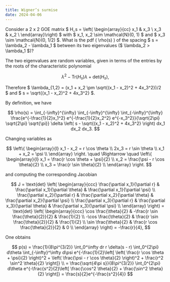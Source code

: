 ```yaml
---
title: Wigner’s surmise
date: 2024-04-06
---
```




Consider a 2 x 2 GOE matrix  $ H_s = \left( \begin{array}{cc}
x_1 & x_3 \\
x_3 & x_2 \\
\end{array}\right) $  with $ x_1, x_2 \sim \mathcal{N}(0, 1) $ and $ x_3 \sim \mathcal{N}(0, 1/2) $. What is the pdf \( \rho(s) \) of the spacing $ s = \lambda_2 - \lambda_1 $ between its two eigenvalues ($ \lambda_2 > \lambda_1 $)?

The two eigenvalues are random variables, given in terms of the entries by the roots of the characteristic polynomial

$$ \lambda^2 - \text{Tr}(H_s)\lambda + \text{det}(H_s), $$

Therefore $ \lambda_{1,2} = (x_1 + x_2 \pm \sqrt{(x_1 - x_2)^2 + 4x_3^2})/2  $ and $ s = \sqrt{(x_1 - x_2)^2 + 4x_3^2} $.

By definition, we have

$$
\rho(s) = \int_{-\infty}^{\infty} \int_{-\infty}^{\infty} \int_{-\infty}^{\infty} \frac{e^{-\frac{1}{2}x_1^2} e^{-\frac{1}{2}x_2^2} e^{-x_3^2}}{\sqrt{2\pi} \sqrt{2\pi} \sqrt{\pi}} \delta \left( s - \sqrt{(x_1 - x_2)^2 + 4x_3^2} \right) dx_1 dx_2 dx_3.
$$

Changing variables as

$$
\left\{ \begin{array}{l}
x_1 - x_2 = r \cos \theta \\
2x_3 = r \sin \theta \\
x_1 + x_2 = \psi \\
\end{array} \right.
\quad \Rightarrow \quad
\left\{ \begin{array}{l}
x_1 = \frac{r \cos \theta + \psi}{2} \\
x_2 = \frac{\psi - r \cos \theta}{2} \\
x_3 = \frac{r \sin \theta}{2} \\
\end{array} \right.
$$

and computing the corresponding Jacobian

$$
J = \text{det} \left( \begin{array}{ccc}
\frac{\partial x_1}{\partial r} & \frac{\partial x_1}{\partial \theta} & \frac{\partial x_1}{\partial \psi} \\
\frac{\partial x_2}{\partial r} & \frac{\partial x_2}{\partial \theta} & \frac{\partial x_2}{\partial \psi} \\
\frac{\partial x_3}{\partial r} & \frac{\partial x_3}{\partial \theta} & \frac{\partial x_3}{\partial \psi} \\
\end{array} \right)
= \text{det} \left( \begin{array}{ccc}
\cos \frac{\theta}{2} & -\frac{r \sin \frac{\theta}{2}}{2} & \frac{1}{2} \\
-\cos \frac{\theta}{2} & \frac{r \sin \frac{\theta}{2}}{2} & \frac{1}{2} \\
\sin \frac{\theta}{2} & \frac{r \cos \frac{\theta}{2}}{2} & 0 \\
\end{array} \right)
= -\frac{r}{4},
$$

One obtains


$$
p(s) = \frac{1}{8\pi^{3/2}} \int_0^\infty dr r \delta(s - r) \int_0^{2\pi} d\theta \int_{-\infty}^\infty d\psi e^{-\frac{1}{2}\left[ \left( \frac{r \cos \theta + \psi}{2} \right)^2 + \left( \frac{\psi - r \cos \theta}{2} \right)^2 + \frac{r^2 \sin^2 \theta}{2} \right]} \\
= \frac{\sqrt{4\pi s}}{8\pi^{3/2}} \int_0^{2\pi} d\theta e^{-\frac{s^2}{2}\left[ \frac{\cos^2 \theta}{2} + \frac{\sin^2 \theta}{2} \right]} 
= \frac{s}{2}e^{-\frac{s^2}{4}}
$$
